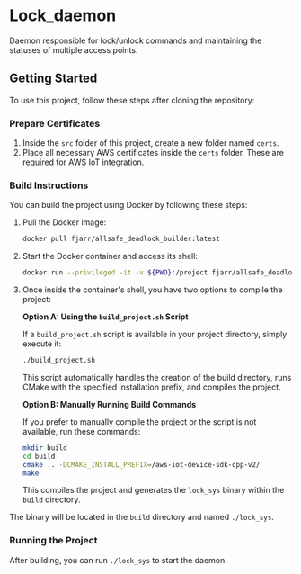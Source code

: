 # Lock_daemon
Daemon responsible for lock/unlock commands and maintaining the statuses of multiple access points.

## Getting Started

To use this project, follow these steps after cloning the repository:

### Prepare Certificates

1. Inside the `src` folder of this project, create a new folder named `certs`.
2. Place all necessary AWS certificates inside the `certs` folder. These are required for AWS IoT integration.

### Build Instructions

You can build the project using Docker by following these steps:

1. Pull the Docker image:
    ```bash
    docker pull fjarr/allsafe_deadlock_builder:latest
    ```

2. Start the Docker container and access its shell:
    ```bash
    docker run --privileged -it -v ${PWD}:/project fjarr/allsafe_deadlock_builder:latest bash
    ```

3. Once inside the container's shell, you have two options to compile the project:

    **Option A: Using the `build_project.sh` Script**

    If a `build_project.sh` script is available in your project directory, simply execute it:
    ```bash
    ./build_project.sh
    ```
    This script automatically handles the creation of the build directory, runs CMake with the specified installation prefix, and compiles the project.

    **Option B: Manually Running Build Commands**

    If you prefer to manually compile the project or the script is not available, run these commands:
    ```bash
    mkdir build
    cd build
    cmake .. -DCMAKE_INSTALL_PREFIX=/aws-iot-device-sdk-cpp-v2/
    make
    ```
    This compiles the project and generates the `lock_sys` binary within the `build` directory.

The binary will be located in the `build` directory and named `./lock_sys`.

### Running the Project

After building, you can run `./lock_sys` to start the daemon.
